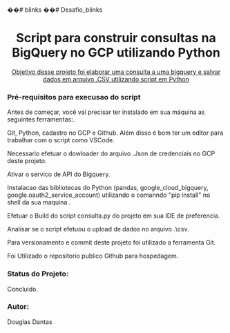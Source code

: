 ��# blinks
��# Desafio_blinks

<h1 align="center">Script para construir consultas na BigQuery no GCP utilizando Python</h1>
<p align="center">
 <a href="#objetivo">Objetivo desse projeto foi elaborar uma consulta a uma bigquery e salvar dados em arquivo .CSV utilizando script em Python</a> 
</p>  


 <h3 id="about">Pré-requisitos para execusao do script</h3>

<p> Antes de começar, você vai precisar ter instalado em sua 
    máquina as seguintes ferramentas:.</p> 
   
<p> Git, Python, cadastro no GCP e Github. Além disso é 
    bom ter um editor para trabalhar com o script como VSCode.</p> 

<p> Necessario efetuar o dowloader do arquivo 
 .Json de credenciais no GCP deste projeto.</p>

<p> Ativar o servico de API do Bigquery.</p>

<p> Instalacao das bibliotecas do Python (pandas, google_cloud_bigquery, google.oauth2_service_account) utilizando o comanndo "pip install" no shell da sua maquina .</p>

<p> Efetuar o Build do script consulta.py do projeto em sua IDE de preferencia.</p>

<p> Analisar se o script efetuou o upload de dados no arquivo .\csv.</p>
 
 <p> Para versionamento e commit deste projeto foi utilizado a ferramenta Git.</p>
 
 <p> Foi Utilizado o repositorio publico Github para hospedagem.</p>
 
 <h3 id="about">Status do Projeto:</h3>
 <p> Concluido.</p>   
 
 <h3 id="about">Autor:</h3>
 <p> Douglas Dantas</p>
  

